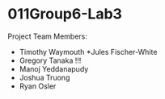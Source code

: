 # 011Group6-Lab3
Project Team Members: 
* Timothy Waymouth
*Jules Fischer-White
* Gregory Tanaka !!!
* Manoj Yeddanapudy
* Joshua Truong
* Ryan Osler
